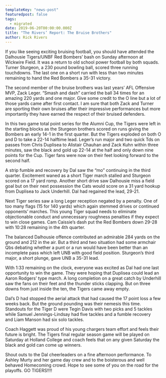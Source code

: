 ```yaml
---
templateKey: "news-post"
featuredpost: false
tags:
  - migrated
date: 2019-06-20T00:00:00.000Z
title: "The Rivers’ Report: The Bruise Brothers"
author: Rick Rivers
---
```


If you like seeing exciting bruising football, you should have attended the Dalhousie Tigers/UNBF Red Bombers’ bash on Sunday afternoon at Wickwire Field.  It was a return to old school power football by both squads.  Turner Sturgeon, a 230 pound bowling ball, scored three running touchdowns.  The last one on a short run with less than two minutes remaining to hand the Red Bombers a 35-31 victory.

The second member of the bruise brothers was last years’ AFL Offensive MVP, Zack Leger.  “Smash and dash” carried the ball 34 times for an amazing 220 yards and one major.  Give some credit to the O line but a lot of those yards came after first contact. I am sure that both Zack and Turner are sporting their own bruises after their impressive performances but more importantly they have earned the respect of their bruised defenders.

In this two game total point series for the Alumni Cup, the Tigers were left in the starting blocks as the Sturgeon brothers scored on runs giving the Bombers an early 14-1 in the first quarter.  But the Tigers exploded on both O and D to take a 22-14 halftime lead.  Leger’s run major and two quick Tds on passes from Chris Duplisea to Alistair Chauhan and Zack Kuhn within three minutes, saw the black and gold up 22-14 at the half and only down nine points for the Cup.  Tiger fans were now on their feet looking forward to the second half.

A strip fumble and recovery by Dal saw the “mo” continuing in the third quarter.  Excitement waned as a short Tiger march stalled and Sturgeon scored on a 17 yard romp.  Another short drive saw Dalhousie miss a field goal but on their next possession the Cats would score on a 31 yard hookup from Duplisea to Jack Underhill.  Dal had regained the lead, 29-21.  

Next Tiger series saw a long Leger reception negated by a penalty.  One of too many flags (15 for 140 yards) which again stemmed drives or continued opponents’ marches.  This young Tiger squad needs to eliminate objectionable conduct and unnecessary roughness penalties if they expect to win close games.  Cam Caissie’s dash put the Red Bombers down 29-28 with 10:28 remaining in the 4th quarter.

The balanced Dalhousie offence contributed an admirable 284 yards on the ground and 212 in the air.  But a third and two situation had some armchair Qbs debating whether a punt or a run would have been better than an incomplete pass which left UNB with good field position.  Sturgeon’s third major, a short plunge, gave UNB a 35-31 lead.

With 1:33 remaining on the clock, everyone was excited as Dal had one last opportunity to win the game. They were hoping that Duplisea could lead an Aaron Rodgers’ type march.  A long completion on a great catch by Underhill saw the fans on their feet and the thunder sticks clapping.  But on three downs from just inside the ten,  the Tigers came away empty.

Dal’s D had stopped the aerial attack that had caused the 17 point loss a few weeks back.  But the ground pounding was their nemesis this time.  Standouts for the Tiger D were Tegin Davis with two picks and 5 tackles while Samuel Jennings-Lindsay had five tackles and a fumble recovery   
and Liam Manson had six solo tackles.

Coach Haggett was proud of his young chargers team effort and feels their future is bright.  The Tigers final regular season game will be played on Saturday at Holland College and coach feels that on any given Saturday the black and gold can come up winners.

Shout outs to the Dal cheerleaders on a fine afternoon performance.  To Ashley Murty and her  game day crew and to the boisterous and well behaved Homecoming crowd.  Hope to see some of you on the road for the playoffs.  GO TIGERS!!!!
